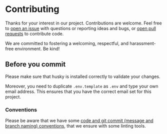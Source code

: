 # Contributing

Thanks for your interest in our project. Contributions are welcome. Feel free to [open an issue](https://github.com/db-ui/gif/issues/new) with questions or reporting ideas and bugs, or [open pull requests](https://github.com/db-ui/gif/compare) to contribute code.

We are committed to fostering a welcoming, respectful, and harassment-free environment. Be kind!

## Before you commit

Please make sure that husky is installed correctly to validate your changes.

Moreover, you need to duplicate `.env.template` as `.env` and type your own email address. This ensures that you have the correct email set for this project.

### Conventions

Please be aware that we have some [code and git commit (message and branch naming) conventions](https://github.com/db-ui/core/blob/main/docs/conventions.adoc), that we ensure with some linting tools.

